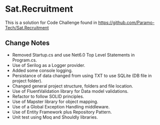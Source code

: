 # Sat.Recruitment

This is a solution for Code Challenge found in https://github.com/Paramo-Tech/Sat.Recruitment

## Change Notes

- Removed Startup.cs and use Net6.0 Top Level Statements in Program.cs.
- Use of Serilog as a Logger provider.
- Added some console logging.
- Persistance of data changed from using TXT to use SQLite (DB file in project folder).
- Changed general project structure, folders and file location.
- Use of FluentValidation library for Data model validations.
- Refactor to follow SOLID principles.
- Use of Mapster library for object mapping.
- Use of a Global Exception Handling middleware.
- Use of Entity Framework plus Repository Pattern.
- Unit test using Moq and Shouldly libraries.
